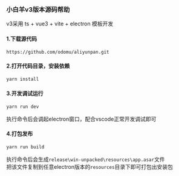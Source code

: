 ### 小白羊v3版本源码帮助

v3采用 ts + vue3 + vite + electron 模板开发

#### 1.下载源代码

```
https://github.com/odomu/aliyunpan.git
```

#### 2.打开代码目录，安装依赖

```cmd
yarn install
```

#### 3.开发调试运行

```cmd
yarn run dev
```

执行命令后会调起electron窗口，配合vscode正常开发调试即可

#### 4.打包发布

```cmd
yarn run build
```

执行命令后会生成`release\win-unpacked\resources\app.asar`文件  
把该文件复制到任意electron版本的`resources`目录下即可打包出安装包
